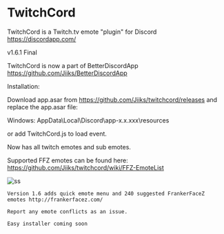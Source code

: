 # TwitchCord
TwitchCord is a Twitch.tv emote "plugin" for Discord https://discordapp.com/

v1.6.1 Final

TwitchCord is now a part of BetterDiscordApp https://github.com/Jiiks/BetterDiscordApp

Installation:

Download app.asar from https://github.com/Jiiks/twitchcord/releases and replace the app.asar file:

Windows: AppData\Local\Discord\app-x.x.xxx\resources

or add TwitchCord.js to load event.

Now has all twitch emotes and sub emotes.

Supported FFZ emotes can be found here: https://github.com/Jiiks/twitchcord/wiki/FFZ-EmoteList

![ss](http://puu.sh/jMyG8.png)

```
Version 1.6 adds quick emote menu and 240 suggested FrankerFaceZ emotes http://frankerfacez.com/
```

```
Report any emote conflicts as an issue.
```

```
Easy installer coming soon
```
